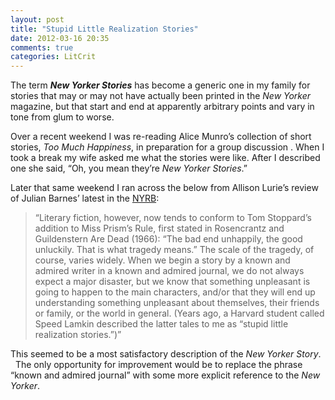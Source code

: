 ```yaml
---
layout: post
title: "Stupid Little Realization Stories"
date: 2012-03-16 20:35
comments: true
categories: LitCrit
---
```

<p>The term <strong><em>New Yorker Stories</em></strong> has become a generic one in my family for stories that may or may not have actually been printed in the <em>New Yorker</em> magazine, but that start and end at apparently arbitrary points and vary in tone from glum to worse.</p>

<p>Over a recent weekend I was re-reading Alice Munro&#8217;s collection of short stories, <em>Too Much Happiness</em>, in preparation for a group discussion . When I took a break my wife asked me what the stories were like. After I described one she said, &#8220;Oh, you mean they&#8217;re <em>New Yorker Stories</em>.&#8221;</p>

<p>Later that same weekend I ran across the below from Allison Lurie&#8217;s review of Julian Barnes&#8217; latest in the <a href="http://www.nybooks.com/articles/archives/2011/jun/09/master-downbeat/">NYRB</a>:</p>

<blockquote>
<p>&#8220;Literary fiction, however, now tends to conform to Tom Stoppard’s addition to Miss Prism’s Rule, first stated in Rosencrantz and Guildenstern Are Dead (1966): “The bad end unhappily, the good unluckily. That is what tragedy means.” The scale of the tragedy, of course, varies widely. When we begin a story by a known and admired writer in a known and admired journal, we do not always expect a major disaster, but we know that something unpleasant is going to happen to the main characters, and/or that they will end up understanding something unpleasant about themselves, their friends or family, or the world in general. (Years ago, a Harvard student called Speed Lamkin described the latter tales to me as “stupid little realization stories.”)&#8221;</p>
</blockquote>

<p>This seemed to be a most satisfactory description of the <em>New Yorker Story</em>.   The only opportunity for improvement would be to replace the phrase &#8220;known and admired journal&#8221; with some more explicit reference to the <em>New Yorker</em>.</p>
